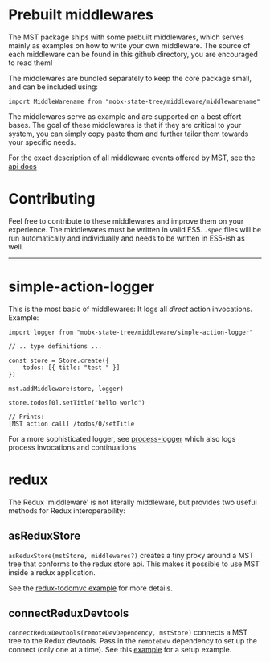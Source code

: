 # Prebuilt middlewares

The MST package ships with some prebuilt middlewares, which serves mainly as examples on how to write your own middleware.
The source of each middleware can be found in this github directory, you are encouraged to read them!

The middlewares are bundled separately to keep the core package small, and can be included using:


```
import MiddleWarename from "mobx-state-tree/middleware/middlewarename"
```

The middlewares serve as example and are supported on a best effort bases. The goal of these middlewares is that if they are critical to your system, you can simply copy paste them and further tailor them towards your specific needs.

For the exact description of all middleware events offered by MST, see the [api docs](../middleware.md)

# Contributing

Feel free to contribute to these middlewares and improve them on your experience.
The middlewares must be written in valid ES5. `.spec` files will be run automatically and individually and needs to be written in ES5-ish as well.

---

# simple-action-logger

This is the most basic of middlewares: It logs all _direct_ action invocations. Example:

```
import logger from "mobx-state-tree/middleware/simple-action-logger"

// .. type definitions ...

const store = Store.create({
    todos: [{ title: "test " }]
})

mst.addMiddleware(store, logger)

store.todos[0].setTitle("hello world")

// Prints:
[MST action call] /todos/0/setTitle
```

For a more sophisticated logger, see [process-logger](#process-logger) which also logs process invocations and continuations

# redux

The Redux 'middleware' is not literally middleware, but provides two useful methods for Redux interoperability:

## asReduxStore

`asReduxStore(mstStore, middlewares?)` creates a tiny proxy around a MST tree that conforms to the redux store api.
This makes it possible to use MST inside a redux application.

See the [redux-todomvc example](https://github.com/mobxjs/mobx-state-tree/blob/master/examples/redux-todomvc/src/index.js#L20) for more details.

## connectReduxDevtools

`connectReduxDevtools(remoteDevDependency, mstStore)` connects a MST tree to the Redux devtools. Pass in the `remoteDev` dependency to set up the connect (only one at a time). See this [example](https://github.com/mobxjs/mobx-state-tree/blob/master/examples/redux-todomvc/src/index.js#L21) for a setup example.